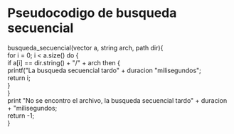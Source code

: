 # Pseudocodigo de busqueda secuencial  
busqueda_secuencial(vector <string> a, string arch, path dir){  
    for i = 0; i < a.size() do {  
        if a[i] == dir.string() + "/" + arch then {  
            printf("La busqueda secuencial tardo" + duracion "milisegundos";  
            return i;  
        }  
    }  
    print "No se encontro el archivo, la busqueda secuencial tardo" + duracion + "milisegundos;  
    return -1;  
}
